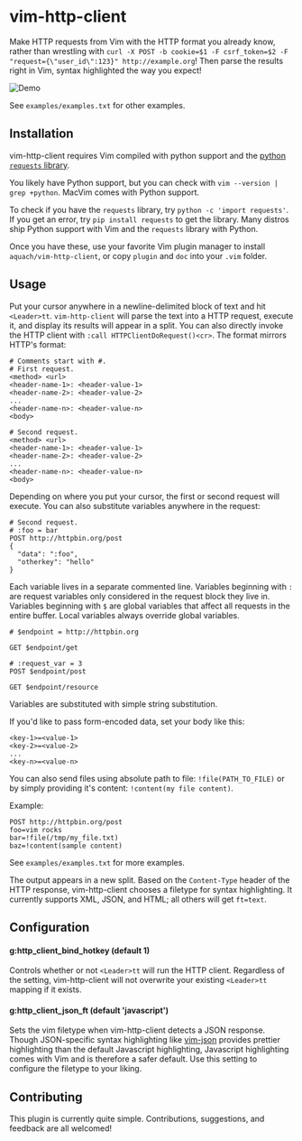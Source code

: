# vim-http-client

Make HTTP requests from Vim with the HTTP format you already know, rather than wrestling with `curl -X POST -b cookie=$1 -F csrf_token=$2 -F "request={\"user_id\":123}" http://example.org`! Then parse the results right in Vim, syntax highlighted the way you expect!

![Demo](https://raw.githubusercontent.com/aquach/vim-http-client/master/examples/demo.gif)

See `examples/examples.txt` for other examples.

## Installation

vim-http-client requires Vim compiled with python support and the [python `requests` library](http://docs.python-requests.org/en/latest/).

You likely have Python support, but you can check with `vim --version | grep +python`. MacVim comes with Python support.

To check if you have the `requests` library, try `python -c 'import requests'`. If you get an error, try `pip install requests` to get the library. Many distros ship Python support with Vim and the `requests` library with Python.

Once you have these, use your favorite Vim plugin manager to install `aquach/vim-http-client`, or copy `plugin` and `doc` into your `.vim` folder.

## Usage

Put your cursor anywhere in a newline-delimited block of text and hit `<Leader>tt`. `vim-http-client` will parse the text into a HTTP request, execute it, and display its results will appear in a split. You can also directly invoke the HTTP client with `:call HTTPClientDoRequest()<cr>`. The format mirrors HTTP's format:

```
# Comments start with #.
# First request.
<method> <url>
<header-name-1>: <header-value-1>
<header-name-2>: <header-value-2>
...
<header-name-n>: <header-value-n>
<body>

# Second request.
<method> <url>
<header-name-1>: <header-value-1>
<header-name-2>: <header-value-2>
...
<header-name-n>: <header-value-n>
<body>
```

Depending on where you put your cursor, the first or second request will execute. You can also substitute variables anywhere in the request:

```
# Second request.
# :foo = bar
POST http://httpbin.org/post
{
  "data": ":foo",
  "otherkey": "hello"
}
```

Each variable lives in a separate commented line. Variables beginning with `:` are request variables only considered in the request block they live in. Variables beginning with `$` are global variables that affect all requests in the entire buffer. Local variables always override global variables.

```
# $endpoint = http://httpbin.org

GET $endpoint/get

# :request_var = 3
POST $endpoint/post

GET $endpoint/resource
```

Variables are substituted with simple string substitution.

If you'd like to pass form-encoded data, set your body like this:

```
<key-1>=<value-1>
<key-2>=<value-2>
...
<key-n>=<value-n>
```

You can also send files using absolute path to file: `!file(PATH_TO_FILE)` or by simply providing it's content: `!content(my file content)`.

Example:
```
POST http://httpbin.org/post
foo=vim rocks
bar=!file(/tmp/my_file.txt)
baz=!content(sample content)
```



See `examples/examples.txt` for more examples.

The output appears in a new split. Based on the `Content-Type` header of the HTTP response, vim-http-client chooses a filetype for syntax highlighting. It currently supports XML, JSON, and HTML; all others will get `ft=text`.

## Configuration

#### g:http_client_bind_hotkey (default 1)

Controls whether or not `<Leader>tt` will run the HTTP client. Regardless of the setting, vim-http-client will not overwrite your existing `<Leader>tt` mapping if it exists.

#### g:http_client_json_ft (default 'javascript')

Sets the vim filetype when vim-http-client detects a JSON response. Though JSON-specific syntax highlighting like [vim-json](https://github.com/elzr/vim-json) provides prettier highlighting than the default Javascript highlighting, Javascript highlighting comes with Vim and is therefore a safer default. Use this setting to configure the filetype to your liking.

## Contributing

This plugin is currently quite simple. Contributions, suggestions, and feedback are all welcomed!
